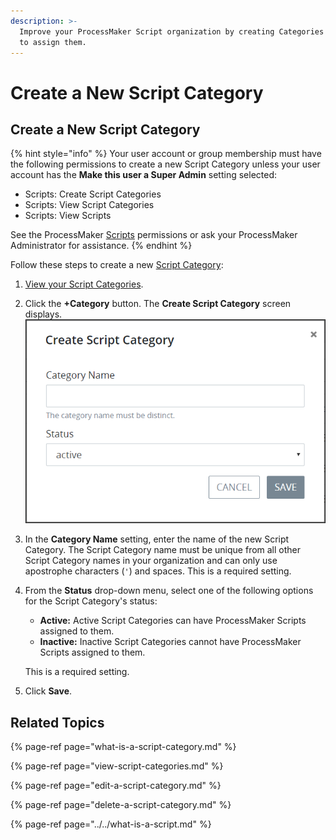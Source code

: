 ```yaml
---
description: >-
  Improve your ProcessMaker Script organization by creating Categories to which
  to assign them.
---
```


# Create a New Script Category

## Create a New Script Category

{% hint style="info" %}
Your user account or group membership must have the following permissions to create a new Script Category unless your user account has the **Make this user a Super Admin** setting selected:

* Scripts: Create Script Categories
* Scripts: View Script Categories
* Scripts: View Scripts

See the ProcessMaker [Scripts](../../../../processmaker-administration/permission-descriptions-for-users-and-groups.md#scripts) permissions or ask your ProcessMaker Administrator for assistance.
{% endhint %}

Follow these steps to create a new [Script Category](what-is-a-script-category.md):

1. [View your Script Categories](view-script-categories.md#view-script-categories).
2. Click the **+Category** button. The **Create Script Category** screen displays. ![](../../../../.gitbook/assets/create-script-category-screen-processes.png) 
3. In the **Category Name** setting, enter the name of the new Script Category. The Script Category name must be unique from all other Script Category names in your organization and can only use apostrophe characters \(`'`\) and spaces. This is a required setting.
4. From the **Status** drop-down menu, select one of the following options for the Script Category's status:

   * **Active:** Active Script Categories can have ProcessMaker Scripts assigned to them.
   * **Inactive:** Inactive Script Categories cannot have ProcessMaker Scripts assigned to them.

   This is a required setting.

5. Click **Save**.

## Related Topics

{% page-ref page="what-is-a-script-category.md" %}

{% page-ref page="view-script-categories.md" %}

{% page-ref page="edit-a-script-category.md" %}

{% page-ref page="delete-a-script-category.md" %}

{% page-ref page="../../what-is-a-script.md" %}

